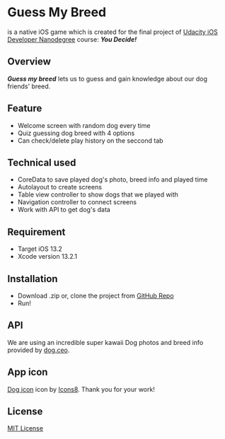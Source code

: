 # Guess My Breed
is a native iOS game which is created for the final project of [Udacity iOS Developer Nanodegree](https://www.udacity.com/course/ios-developer-nanodegree--nd003) course: **_You Decide!_**
## Overview
**_Guess my breed_** lets us to guess and gain knowledge about our dog friends' breed.
## Feature
- Welcome screen with random dog every time
- Quiz guessing dog breed with 4 options
- Can check/delete play history on the seccond tab
## Technical used
- CoreData to save played dog's photo, breed info and played time
- Autolayout to create screens
- Table view controller to show dogs that we played with
- Navigation controller to connect screens
- Work with API to get dog's data
## Requirement
- Target iOS 13.2
- Xcode version 13.2.1
## Installation
- Download .zip or, clone the project from [GitHub Repo](https://github.com/huongttl/GuessMyBreed)
- Run!
## API
We are using an incredible super kawaii Dog photos and breed info provided by [dog.ceo](https://dog.ceo/dog-api/).
## App icon
[Dog icon](https://icons8.com/icons/set/dog--v3) icon by [Icons8](https://icons8.com).
Thank you for your work!
## License
[MIT License](LICENSE.txt)